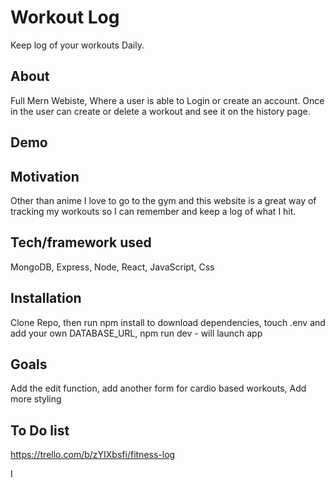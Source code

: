 # Workout Log

Keep log of your workouts Daily.

## About

Full Mern Webiste, Where a user is able to Login or create an account. Once in the user can create or delete a workout and see it on the history page.

## Demo

## Motivation

Other than anime I love to go to the gym and this website is a great way of tracking my workouts so I can remember and keep a log of what I hit.

## Tech/framework used

MongoDB, Express, Node, React, JavaScript, Css

## Installation

Clone Repo, then run npm install to download dependencies, touch .env and add your own DATABASE_URL, npm run dev - will launch app

## Goals

Add the edit function, add another form for cardio based workouts, Add more styling

## To Do list

https://trello.com/b/zYIXbsfi/fitness-log

I
